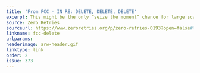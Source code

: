 ```yaml
---
title: 'From FCC - IN RE: DELETE, DELETE, DELETE'
excerpt: This might be the only “seize the moment” chance for large scale reform in US Amateur Radio regulations in the 2020s.
source: Zero Retries
sourceurl: https://www.zeroretries.org/p/zero-retries-0193?open=false#%C2%A7breaking-news-from-fcc-in-re-delete-delete-delete
linkname: fcc-delete
urlparams: 
headerimage: arw-header.gif
linktype: link
order: 2
issue: 373
---
```

